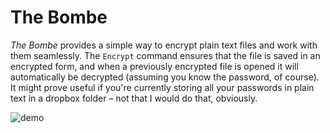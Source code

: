 # The Bombe

*The Bombe* provides a simple way to encrypt plain text files and work with them seamlessly.
The `Encrypt` command ensures that the file is saved in an encrypted form, and when a
previously encrypted file is opened it will automatically be decrypted (assuming you
know the password, of course). It might prove useful if you're currently storing all your
passwords in plain text in a dropbox folder – not that I would do that, obviously.

![demo](http://i.imgur.com/hVe5trs.gif)
